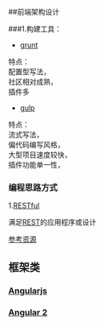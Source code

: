 

##前端架构设计

###1.构建工具：

* [grunt](http://gruntjs.com/)
 
特点：    
配置型写法，   
社区相对成熟，    
插件多


* [gulp](http://gulpjs.com/)

特点：  
流式写法，   
偏代码编写风格，    
大型项目速度较快，  
插件功能单一性，  


### 编程思路方式

1.[RESTful](http://baike.baidu.com/view/5798116.htm)

满足[REST](http://en.wikipedia.org/wiki/Representational_state_transfer)的应用程序或设计

[参考资源](http://stackoverflow.com/questions/671118/what-exactly-is-restful-programming)

## 框架类

### [Angularjs](https://github.com/angular/angular.js)

### [Angular 2](https://angular.io)
